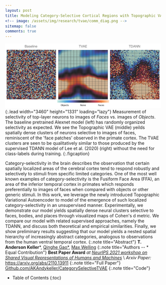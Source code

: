 ```yaml
---
layout: post
title: Modeling Category-Selective Cortical Regions with Topographic VAEs
<!-- image: /assets/img/research/tvae/comm_diag.png -->
sitemap: false
comments: true
---
```

<!-- ![Full-width image](/assets/img/overview_long.png){:.lead width="800" height="100" loading="lazy"} -->
![Face Clusters](/assets/img/research/clusters/Selectivity_FC6.png){:.lead width="3460" height="1331" loading="lazy"}
Measurement of selectivity of top-layer neurons to images of _Faces_ vs. images of _Objects_. The baseline pretrained Alexnet model (left) has randomly organized selectivity as expected. We see the Topographic VAE (middle) yeilds spatially dense clusters of neurons selective to images of faces, reminiscent of the 'face patches' observed in the primate cortex. The TVAE clusters are seen to be qualitatively similar to those produced by the supervised TDANN model of Lee et al. (2020) (right) without the need for class-labels during training. 
{:.figcaption}
 

Category-selectivity in the brain describes the observation that certain spatially localized areas of the cerebral cortex tend to respond robustly and selectively to stimuli from specific limited categories. One of the most well known examples of category-selectivity is the Fusiform Face Area (FFA), an area of the inferior temporal cortex in primates which responds preferentially to images of faces when compared with objects or other generic stimuli. In this work, we leverage the newly introduced Topographic Variational Autoencoder to model of the emergence of such localized category-selectivity in an unsupervised manner. Experimentally, we demonstrate our model yields spatially dense neural clusters selective to faces, bodies, and places through visualized maps of Cohen's d metric. We compare our model with related supervised approaches, namely the TDANN, and discuss both theoretical and empirical similarities. Finally, we show preliminary results suggesting that our model yields a nested spatial hierarchy of increasingly abstract categories, analogous to observations from the human ventral temporal cortex. 
{:.note title="Abstract"}
**T. Anderson Keller***,  [Qinghe Gao*](https://www.tudelft.nl/tnw/over-faculteit/afdelingen/chemical-engineering/about-the-department/product-and-process-engineering/people/phds/qinghe-gao), [Max Welling](https://staff.fnwi.uva.nl/m.welling/)
{:.note title="Authors -- * Equal Contribution"}
**Best Paper Award** *at [NeurIPS 2021 workshop on Shared Visual Representations of Humans and Machines](https://sites.google.com/view/neurips2021-svrhm2021)* \\
*Arxiv Paper:* <https://arxiv.org/abs/2110.13911> 
{:.note title="Full Paper"}
[Github.com/AKAndykeller/CategorySelectiveTVAE](https://github.com/akandykeller/CategorySelectiveTVAE)
{:.note title="Code"}
 

<!-- {:.lead} -->

- Table of Contents
{:toc}

<!-- ## The Fusiform Face Area
I first heard about the Fusiform Face Area (FFA) when watching [Nancy Kanwisher's excellent lectures from her course at MIT: (9.11) The Human Brain](https://www.youtube.com/watch?v=i1pdQjdAndc&list=PLyGKBDfnk-iAQx4Kw9JeVqspbg77sfAK0). The idea that there was a localized region of the cotrtex that responded specifically to faces was perhaps not  -->

<!-- 
To me, one of the most fascinating observations from neuroscience is that of the topographic organization of the brain. Not only are local regions correlated in the semantic meaning of their selectivity (at a variety of levels of abstraction), but the layout and placement of these regions is very similar across individuals. The mystery of how or why these regions are like this has been a primary interest. 
 -->

<!-- 
## What is Localized Category-Selectivity?
Category-selectivity describes the observation that certain localized regions of the cortical surface have been measured to respond preferentially to specific stimuli when compared with a set of alternative control images. It has been measured across a diversity of species through fMRI as well as through observational studies of patients with localized cortical damage. Some of the most prominent examples of category-selective areas include the Fuisform Face Area (FFA), the Parahippocampal Place Area (PPA), and the Extrastriate Body Area (EBA) which respond selectively to faces, places, and bodies respectively.

### Where does it come from?

#### Anatomical Constraints 
Anatomical constraints such as the arrangement and properties of different cell bodies can be observed to vary slightly in different regions of the cortex in loose alignment with category selectivity. The principle of 'wiring length minimization' can additionally be placed in this category, positing that evolutionary pressure has encouraged the brain to reduce the cumulative length of neural connections in order to reduce the costs associated with the volume, building, maintenance, and use of such connections. Computational models which attempt to integrate such wiring length constraints have recently have been observed to yield localized category selectivity such as 'face patches' similar to those of macaque monkeys. (See TDANN, VTC-SOM, Recurrent Models)

#### Redundancy Reduction
A second hypothesis for the emergence of category specialization, which has recently gained increasing empirical support, derives its explanatory power from information theory. Empirical studies have discovered that sufficiently deep convolutional neural networks naturally learn distinct and largely separate sets of features for certain domains such as faces and objects. Specifically, the work of Katharina Dobs et al. (2021), showed that feature maps in the later layers of deep convolutional neural networks can be effectively segregated into object and face features such that lesioning one set of feature maps does not significantly impact performance of the network on classification of the other data domain. Such experiments suggest that the specialization of neurons may simply be an optimal code for representing the natural statistics of the underlying data when given a sufficiently powerful feature extractor. 

### Our Model
Pursuant to these ideas, this work proposes that a single underlying information theoretic principle, namely the principle of redundancy reduction, may account for localized category selectivity while simultaneously serving as a principled unsupervised learning algorithm. Simply, the principle of redundancy reduction states that an optimal coding scheme is one which minimizes the transmission of redundant information. Applied to neural systems, this describes the ideal network as one which has statistically maximally independant activations -- yielding a form of specialization. This idea served as  the impetus for computational frameworks such as Sparse Coding  and Independant Component Analysis (ICA). Interestingly, however, further work showed that features learned by linear ICA models were not entirely independant, but indeed contained correlation of higher order statistics. In response, researchers proposed a more efficient code could be achieved by modeling these residual dependencies with a hierarchical topographic extension to ICA, separating out the higher order 'variance generating' variables, and combining them locally to form topographically organized latent variables. Such a framework shares a striking resemblance to models of divisive normalization, but inversely formulated as a generative model. Ultimately, the features learned by such models were reminiscent of pinwheel structures observed in V1, encouraging multiple comparisons with topographic organization in the biological visual system. 

In this work, we leverage the recently introduced Topographic Variational Autoencoder, a modern instantiation of such a topographic generative model, and demonstrate that it is capable of modeling localized category selectivity as well as higher order abstract organization, guided by a single unsupervised learning principle. We quantitatively validate category selectivity through visualization of Cohen's d effect size metric for different image classes, showing selective clusters for faces, bodies, and places. We compare our model with the supervised wiring cost proxy of Hyodong Lee et al. (denoted TDANN) and demonstrate that our model yields qualitatively similar results with an unsupervised learning rule. Finally, we show preliminary results indicating that our model contains a nested spatial hierarchy of increasingly abstract categories, similar to those observed in the human ventral temporal cortex. -->